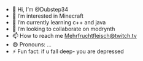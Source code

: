 - 👋 Hi, I’m @Dubstep34
- 👀 I’m interested in Minecraft
- 🌱 I’m currently learning c++ and java
- 💞️ I’m looking to collaborate on modrynth
- 📫 How to reach me Mehrfruchtfleisch@twitch.tv
- 😄 Pronouns: ...
- ⚡ Fun fact: if u fall deep- you are depressed

<!---
Dubstep34/Dubstep34 is a ✨ special ✨ repository because its `README.md` (this file) appears on your GitHub profile.
You can click the Preview link to take a look at your changes.
--->
